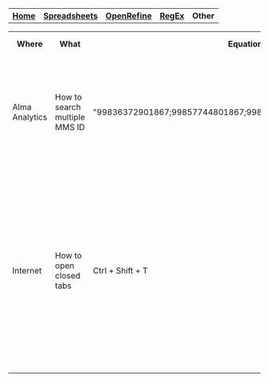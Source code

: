 <table style="width:100%">
  <tr>
    <th><a href="home.md">Home</a></th>
    <th><a href="Spreadsheet.md">Spreadsheets</a></th>
    <th><a href="OpenRefine.md">OpenRefine</a></th>
    <th><a href="RegEx.md">RegEx</a></th>
	<th>Other</th>
  </tr>
  <table>
	<tr>
		<th>Where</th>
		<th>What</th>
		<th>Equation</th>
		<th>Format</th>
		<th>Date Checked</th>
	</tr>
	<tr>
		<td>Alma Analytics</td>
		<td>How to search multiple MMS ID</td>
		<td> "99836372901867;99857744801867;99857741901867;99844713601867"</td>
		<td>to search by multiple MMSID's, separate by ";" and set the drop down to "is equal to"</td>
		<td>February 2024</td>
	</tr>
	<tr>
		<td>Internet</td>
		<td>How to open closed tabs</td>
		<td> Ctrl + Shift + T</td>
		<td>This opens closed tabs so you don't have to type in the address again by selecting on your keyboard the keys "Ctrl", "Shift" and "T" at the same time</td>
		<td>March 2024</td>
	</tr>
</table>
